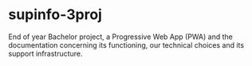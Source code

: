 # supinfo-3proj
End of year Bachelor project, a Progressive Web App (PWA) and the documentation concerning its functioning, our technical choices and its support infrastructure.
